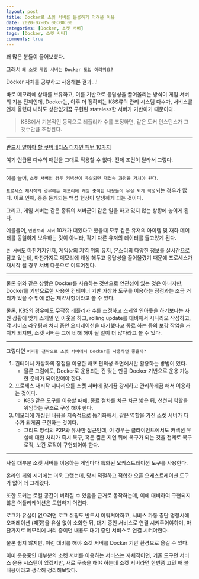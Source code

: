 ```yaml
---
layout: post
title: Docker로 소켓 서버를 운용하기 어려운 이유
date: 2020-07-05 00:00:00
categories: [Docker, 소켓 서버]
tags: [Docker, 소켓 서버]
comments: true
---
```


꽤 많은 분들이 물어보셨다.

그래서 `왜 소켓 게임 서버는 Docker 도입 어려워요?`

Docker 자체를 공부하고 사용해본 결과…!

바로 메모리에 상태를 보유하고, 이를 기반으로 응답성을 끌어올리는 방식이 게임 서버의 기본 전제인데, Docker는, 아주 더 정확히는 K8S류의 관리 시스템 다수가, 서비스를 언제 올렸다 내려도 상관없게끔 구현된 stateless한 서버가 기반이기 때문이다.

> K8S에서 기본적인 동작으로 레플리카 수를 조정하면, 같은 도커 인스턴스가 그 갯수만큼 조정된다.

---

[반드시 알아야 할 쿠버네티스 디자인 패턴 10가지](https://jflip.tistory.com/13)

여기 언급된 다수의 패턴을 그대로 적용할 수 없다. 전제 조건이 달라서 그렇다.

---

예를 들어, `소켓 서버의 경우 커넥션이 유실되면 재접속 과정을 거쳐야 된다.`

`프로세스 재시작의 경우에는 메모리에 캐싱 중이던 내용들이 유실 되게 작성`되는 경우가 많다. 이로 인해, 종종 듣게되는 백섭 현상이 발생하게 되는 것이다.

그리고, 게임 서버는 같은 종류의 서버군이 같은 일을 하고 있지 않는 상황에 놓이게 된다.

예를들어, `인벤토리 서버` 10개가 떠있다고 했을때 모두 같은 유저의 아이템 및 재화 데이터를 동일하게 보유하는 것이 아니라, 각기 다른 유저의 데이터를 들고있게 된다.

`존 서버`도 마찬가지인지, 게임상의 지역 위의 유저, 몬스터의 다양한 정보를 실시간으로 담고 있는데, 마찬가지로 메모리에 캐싱 해두고 응답성을 끌어올렸기 때문에 프로세스가 재시작 될 경우 서버 다운으로 이루어진다.

---

물론 위와 같은 상황은 Docker를 사용하는 것만으로 연관성이 있는 것은 아니지만, Docker를 기반으로한 사용한 컨테이너 기반 가상화 도구를 이용하는 장점과는 조금 거리가 있을 수 밖에 없는 제약사항이라고 볼 수 있다.

물론, K8S의 경우에도 무작정 레플리카 수를 조정하고 스케일 인아웃을 하기보다는 자원 상황에 맞게 스케일 인 아웃을 하고, rolling update를 대비해서 시나리오 작성하고, 각 서비스 라우팅과 처리 중인 오퍼레이션을 대기했다고 종료 하는 등의 보강 작업을 거치게 되지만, 소켓 서버는 그에 비해 해야 될 일이 더 많다라고 볼 수 있다.

---

그렇다면 `어떠한 전략으로 소켓 서버에서 Docker를 사용하면 좋을까?`

1. 컨테이너 가상화의 장점을 이용한 배포 편의성 측면에서만 활용하는 방법이 있다.
    - 물론 그럼에도, Docker로 운용되는 건 맞는 만큼 Docker 기반으로 운용 가능한 준비가 되어있어야 한다.
2. 프로세스 재시작 시나리오를 소켓 서버에 맞게끔 강제하고 관리하게끔 해서 이용하는 것이다.
    - K8S 같은 도구를 이용할 때에, 종료 절차를 차근 차근 밟은 뒤, 천천히 역할을 위임하는 구조로 구성 해야 한다.
3. 메모리에 캐싱된 내용을 지속적으로 동기화해서, 같은 역할을 가진 소켓 서버가 다수가 되게끔 구현하는 것이다. 
    - 그리드 방식의 P2P와 유사한 접근인데, 이 경우는 클라이언트에서도 커넥션 유실에 대한 처리가 즉시 복구, 혹은 짧은 지연 뒤에 복구가 되는 것을 전제로 복구 로직, 보간 로직이 구현되어야 한다.

---

사실 대부분 소켓 서버를 이용하는 게임마다 특화된 오케스트레이션 도구를 사용한다.

온라인 게임 시기에는 더욱 그랬는데, 당시 적절하고 적합한 오픈 오케스트레이션 도구가 없어 더 그래왔다.

또한 도커는 로컬 공간이 버려질 수 있음을 근거로 동작하는데, 이에 대비하여 구현되지 않은 어플리케이션은 도입하기 어렵다.

로그가 유실이 없으려면 로그 쉬핑도 반드시 이뤄져야하고, 서비스 가동 중단 명령시에 오퍼레이션 (패킷)을 유실 없이 소화한 뒤, 대기 중인 서비스로 연결 시켜주어야하며, 마찬가지로 메모리에 처리 중이던 내용도 대기 중인 서비스로 연결 시켜야한다.

물론 쉽지 않지만, 이런 대비를 해야 소켓 서버를 Docker 기반 환경으로 옮길 수 있다.

이미 운용중인 대부분의 소켓 서버를 이용하는 서비스는 자체적이던, 기존 도구던 서비스 운용 시스템이 있겠지만, 새로 구축을 해야 하는데 소켓 서버라면 한번쯤 고민 해 볼 내용이라고 생각해 정리해보았다.